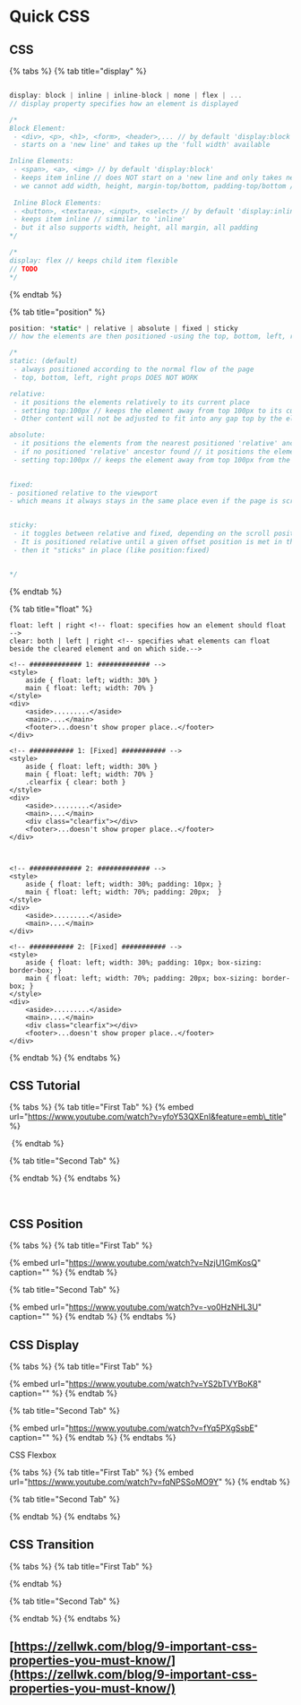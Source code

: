 # Quick CSS

## CSS

{% tabs %}
{% tab title="display" %}
```javascript

display: block | inline | inline-block | none | flex | ...
// display property specifies how an element is displayed

/*
Block Element: 
 - <div>, <p>, <h1>, <form>, <header>,... // by default 'display:block'
 - starts on a 'new line' and takes up the 'full width' available

Inline Elements:
 - <span>, <a>, <img> // by default 'display:block'
 - keeps item inline // does NOT start on a 'new line and only takes necessary width
 - we cannot add width, height, margin-top/bottom, padding-top/bottom // marginOrPadding-left/right possible 
 
 Inline Block Elements:
 - <button>, <textarea>, <input>, <select> // by default 'display:inline-block'
 - keeps item inline // simmilar to 'inline'
 - but it also supports width, height, all margin, all padding
*/

/*
display: flex // keeps child item flexible
// TODO
*/

```
{% endtab %}

{% tab title="position" %}
```javascript
position: *static* | relative | absolute | fixed | sticky
// how the elements are then positioned -using the top, bottom, left, right props

/*
static: (default)
 - always positioned according to the normal flow of the page
 - top, bottom, left, right props DOES NOT WORK

relative:
 - it positions the elements relatively to its current place
 - setting top:100px // keeps the element away from top 100px to its current context
 - Other content will not be adjusted to fit into any gap top by the element

absolute:
 - it positions the elements from the nearest positioned 'relative' ancestor
 - if no positioned 'relative' ancestor found // it positions the elements from the document body
 - setting top:100px // keeps the element away from top 100px from the nearest 'relative' ancestor
 

fixed:
- positioned relative to the viewport
- which means it always stays in the same place even if the page is scrolled


sticky: 
 - it toggles between relative and fixed, depending on the scroll position. 
 - It is positioned relative until a given offset position is met in the viewport 
 - then it "sticks" in place (like position:fixed)


*/
```
{% endtab %}

{% tab title="float" %}
```markup
float: left | right <!-- float: specifies how an element should float -->
clear: both | left | right <!-- specifies what elements can float beside the cleared element and on which side.-->

<!-- ############# 1: ############# -->
<style>
    aside { float: left; width: 30% }
    main { float: left; width: 70% }
</style>
<div>
    <aside>.........</aside>
    <main>....</main>
    <footer>...doesn't show proper place..</footer>
</div>

<!-- ########### 1: [Fixed] ########### -->
<style>
    aside { float: left; width: 30% }
    main { float: left; width: 70% }
    .clearfix { clear: both }
</style>
<div>
    <aside>.........</aside>
    <main>....</main>
    <div class="clearfix"></div>
    <footer>...doesn't show proper place..</footer>
</div>



<!-- ############# 2: ############# -->
<style>
    aside { float: left; width: 30%; padding: 10px; }
    main { float: left; width: 70%; padding: 20px;  }
</style>
<div>
    <aside>.........</aside>
    <main>....</main>
</div>

<!-- ########### 2: [Fixed] ########### -->
<style>
    aside { float: left; width: 30%; padding: 10px; box-sizing: border-box; }
    main { float: left; width: 70%; padding: 20px; box-sizing: border-box; }
</style>
<div>
    <aside>.........</aside>
    <main>....</main>
    <div class="clearfix"></div>
    <footer>...doesn't show proper place..</footer>
</div>

```
{% endtab %}
{% endtabs %}

## CSS Tutorial

{% tabs %}
{% tab title="First Tab" %}
{% embed url="https://www.youtube.com/watch?v=yfoY53QXEnI&feature=emb\_title" %}

​​​
{% endtab %}

{% tab title="Second Tab" %}

{% endtab %}
{% endtabs %}

​​



## CSS Position

{% tabs %}
{% tab title="First Tab" %}


{% embed url="https://www.youtube.com/watch?v=NzjU1GmKosQ" caption="" %}
{% endtab %}

{% tab title="Second Tab" %}


{% embed url="https://www.youtube.com/watch?v=-vo0HzNHL3U" caption="" %}
{% endtab %}
{% endtabs %}





## CSS Display

{% tabs %}
{% tab title="First Tab" %}


{% embed url="https://www.youtube.com/watch?v=YS2bTVYBoK8" caption="" %}
{% endtab %}

{% tab title="Second Tab" %}


{% embed url="https://www.youtube.com/watch?v=fYq5PXgSsbE" caption="" %}
{% endtab %}
{% endtabs %}

CSS Flexbox

{% tabs %}
{% tab title="First Tab" %}
{% embed url="https://www.youtube.com/watch?v=fqNPSSoMO9Y" %}
{% endtab %}

{% tab title="Second Tab" %}

{% endtab %}
{% endtabs %}

## CSS Transition

{% tabs %}
{% tab title="First Tab" %}

{% endtab %}

{% tab title="Second Tab" %}

{% endtab %}
{% endtabs %}

## [https://zellwk.com/blog/9-important-css-properties-you-must-know/](https://zellwk.com/blog/9-important-css-properties-you-must-know/)

## 

## 

